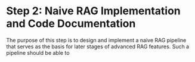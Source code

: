 # Step 2: Naive RAG Implementation and Code Documentation

The purpose of this step is to design and implement a naive RAG pipeline that serves as the basis for later stages of advanced RAG features. Such a pipeline should be able to 
